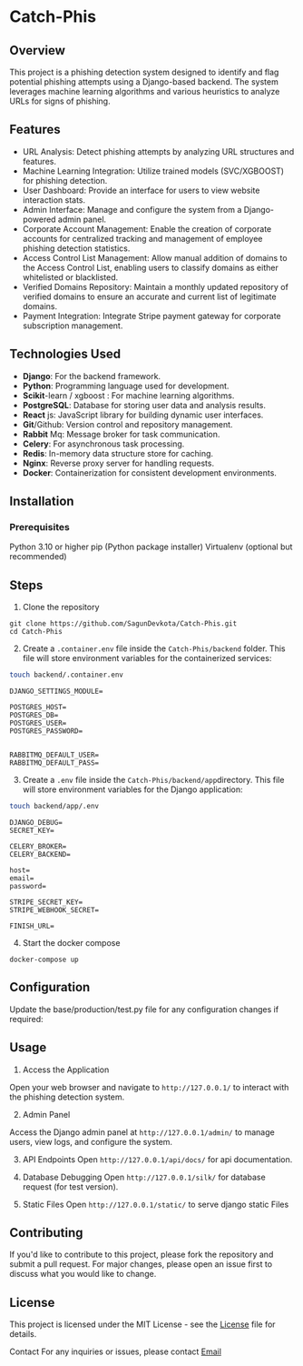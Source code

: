 # Catch-Phis
## Overview
This project is a phishing detection system designed to identify and flag potential phishing attempts using a Django-based backend. The system leverages machine learning algorithms and various heuristics to analyze URLs for signs of phishing.

## Features
* URL Analysis: Detect phishing attempts by analyzing URL structures and features.
* Machine Learning Integration: Utilize trained models (SVC/XGBOOST) for phishing detection.
* User Dashboard: Provide an interface for users to view website interaction stats.
* Admin Interface: Manage and configure the system from a Django-powered admin panel.
* Corporate Account Management: Enable the creation of corporate accounts for centralized tracking and management of employee phishing detection statistics.
* Access Control List Management: Allow manual addition of domains to the Access Control List, enabling users to classify domains as either whitelisted or blacklisted.
* Verified Domains Repository: Maintain a monthly updated repository of verified domains to ensure an accurate and current list of legitimate domains.
* Payment Integration: Integrate Stripe payment gateway for corporate subscription management.

## Technologies Used
- **Django**: For the backend framework.
- **Python**: Programming language used for development.
- **Scikit**-learn / xgboost : For machine learning algorithms.
- **PostgreSQL**: Database for storing user data and analysis results.
- **React** js: JavaScript library for building dynamic user interfaces.
- **Git**/Github: Version control and repository management.
- **Rabbit** Mq: Message broker for task communication.
- **Celery**: For asynchronous task processing.
- **Redis**: In-memory data structure store for caching.
- **Nginx**: Reverse proxy server for handling requests.
- **Docker**: Containerization for consistent development environments.

## Installation 
### Prerequisites
Python 3.10 or higher
pip (Python package installer)
Virtualenv (optional but recommended)

## Steps

1. Clone the repository
```
git clone https://github.com/SagunDevkota/Catch-Phis.git
cd Catch-Phis
```
2. Create a `.container.env` file inside the `Catch-Phis/backend` folder. This file will store environment variables for the containerized services:
```bash
touch backend/.container.env
```
```env
DJANGO_SETTINGS_MODULE=

POSTGRES_HOST=
POSTGRES_DB=
POSTGRES_USER=
POSTGRES_PASSWORD=


RABBITMQ_DEFAULT_USER=
RABBITMQ_DEFAULT_PASS=
```

3. Create a `.env` file inside the `Catch-Phis/backend/app`directory. This file will store environment variables for the Django application:
```bash
touch backend/app/.env
```
```env
DJANGO_DEBUG=
SECRET_KEY=

CELERY_BROKER=
CELERY_BACKEND=

host=
email=
password=

STRIPE_SECRET_KEY=
STRIPE_WEBHOOK_SECRET=

FINISH_URL=
```

4. Start the docker compose
```
docker-compose up
```

## Configuration
Update the base/production/test.py file for any configuration changes if required:

## Usage
1. Access the Application

Open your web browser and navigate to `http://127.0.0.1/` to interact with the phishing detection system.

2. Admin Panel

Access the Django admin panel at `http://127.0.0.1/admin/` to manage users, view logs, and configure the system.

3. API Endpoints
Open `http://127.0.0.1/api/docs/` for api documentation.

4. Database Debugging
Open `http://127.0.0.1/silk/` for database request (for test version).

5. Static Files
Open `http://127.0.0.1/static/` to serve django static Files


## Contributing
If you'd like to contribute to this project, please fork the repository and submit a pull request. For major changes, please open an issue first to discuss what you would like to change.

## License
This project is licensed under the MIT License - see the [License](https://github.com/SagunDevkota/Catch-Phis?tab=MIT-1-ov-file#readme) file for details.

Contact
For any inquiries or issues, please contact [Email](mailto:sagundevyt@gmail.com)